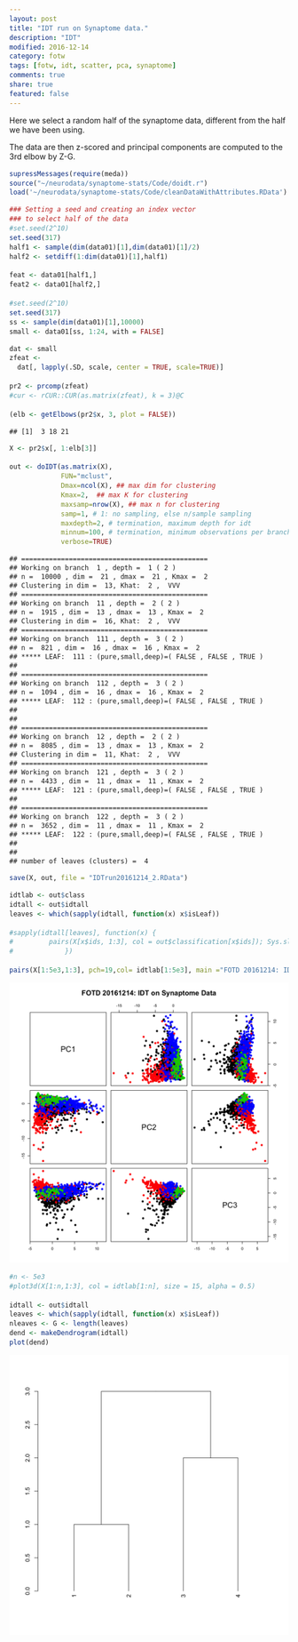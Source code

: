 ```yaml
---
layout: post
title: "IDT run on Synaptome data."
description: "IDT"
modified: 2016-12-14
category: fotw
tags: [fotw, idt, scatter, pca, synaptome]
comments: true
share: true
featured: false
---
```


Here we select a random half of the synaptome data, different from the half we have been using.

The data are then z-scored and principal components are computed to the 3rd elbow by Z-G.

``` r
supressMessages(require(meda))
source("~/neurodata/synaptome-stats/Code/doidt.r")
load('~/neurodata/synaptome-stats/Code/cleanDataWithAttributes.RData')
```

``` r
### Setting a seed and creating an index vector
### to select half of the data
#set.seed(2^10)
set.seed(317)
half1 <- sample(dim(data01)[1],dim(data01)[1]/2)
half2 <- setdiff(1:dim(data01)[1],half1)

feat <- data01[half1,]
feat2 <- data01[half2,]

#set.seed(2^10)
set.seed(317)
ss <- sample(dim(data01)[1],10000)
small <- data01[ss, 1:24, with = FALSE]
```

``` r
dat <- small
zfeat <- 
  dat[, lapply(.SD, scale, center = TRUE, scale=TRUE)]

pr2 <- prcomp(zfeat)
#cur <- rCUR::CUR(as.matrix(zfeat), k = 3)@C

(elb <- getElbows(pr2$x, 3, plot = FALSE))
```

    ## [1]  3 18 21

``` r
X <- pr2$x[, 1:elb[3]]

out <- doIDT(as.matrix(X),
             FUN="mclust",
             Dmax=ncol(X), ## max dim for clustering
             Kmax=2,  ## max K for clustering 
             maxsamp=nrow(X), ## max n for clustering
             samp=1, # 1: no sampling, else n/sample sampling
             maxdepth=2, # termination, maximum depth for idt
             minnum=100, # termination, minimum observations per branch
             verbose=TRUE)  
```

    ## ===============================================
    ## Working on branch  1 , depth =  1 ( 2 )
    ## n =  10000 , dim =  21 , dmax =  21 , Kmax =  2 
    ## Clustering in dim =  13, Khat:  2 ,  VVV 
    ## ===============================================
    ## Working on branch  11 , depth =  2 ( 2 )
    ## n =  1915 , dim =  13 , dmax =  13 , Kmax =  2 
    ## Clustering in dim =  16, Khat:  2 ,  VVV 
    ## ===============================================
    ## Working on branch  111 , depth =  3 ( 2 )
    ## n =  821 , dim =  16 , dmax =  16 , Kmax =  2 
    ## ***** LEAF:  111 : (pure,small,deep)=( FALSE , FALSE , TRUE )
    ## 
    ## ===============================================
    ## Working on branch  112 , depth =  3 ( 2 )
    ## n =  1094 , dim =  16 , dmax =  16 , Kmax =  2 
    ## ***** LEAF:  112 : (pure,small,deep)=( FALSE , FALSE , TRUE )
    ## 
    ## 
    ## ===============================================
    ## Working on branch  12 , depth =  2 ( 2 )
    ## n =  8085 , dim =  13 , dmax =  13 , Kmax =  2 
    ## Clustering in dim =  11, Khat:  2 ,  VVV 
    ## ===============================================
    ## Working on branch  121 , depth =  3 ( 2 )
    ## n =  4433 , dim =  11 , dmax =  11 , Kmax =  2 
    ## ***** LEAF:  121 : (pure,small,deep)=( FALSE , FALSE , TRUE )
    ## 
    ## ===============================================
    ## Working on branch  122 , depth =  3 ( 2 )
    ## n =  3652 , dim =  11 , dmax =  11 , Kmax =  2 
    ## ***** LEAF:  122 : (pure,small,deep)=( FALSE , FALSE , TRUE )
    ## 
    ## 
    ## number of leaves (clusters) =  4

``` r
save(X, out, file = "IDTrun20161214_2.RData")
```

``` r
idtlab <- out$class
idtall <- out$idtall
leaves <- which(sapply(idtall, function(x) x$isLeaf))

#sapply(idtall[leaves], function(x) {
#         pairs(X[x$ids, 1:3], col = out$classification[x$ids]); Sys.sleep(3)
#             })

pairs(X[1:5e3,1:3], pch=19,col= idtlab[1:5e3], main ="FOTD 20161214: IDT on Synaptome Data")
```

<img src="../figures/fotd20161214pairs.png" width="768" />

``` r
#n <- 5e3
#plot3d(X[1:n,1:3], col = idtlab[1:n], size = 15, alpha = 0.5)

idtall <- out$idtall
leaves <- which(sapply(idtall, function(x) x$isLeaf))
nleaves <- G <- length(leaves)
dend <- makeDendrogram(idtall)
plot(dend)
```

<img src="../figures/fotd20161214tree.png" width="768" />
